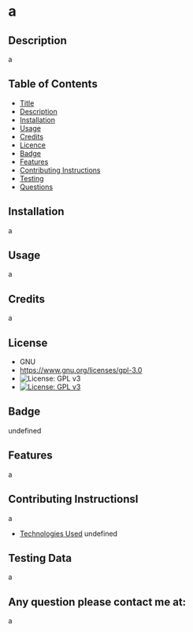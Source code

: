 
# a
## Description 
a
## Table of Contents
- [Title](#title)
- [Description](#description)
- [Installation](#installation)
- [Usage](#usage)
- [Credits](#credits)
- [Licence](#license)
- [Badge](#badge)
- [Features](#features)
- [Contributing Instructions](#contributing)
- [Testing](#testing)
- [Questions](#questions)
## Installation
a
## Usage
a
## Credits
a
## License
- GNU
- https://www.gnu.org/licenses/gpl-3.0
- ![License: GPL v3](https://img.shields.io/badge/License-GPLv3-blue.svg)
- [![License: GPL v3](https://img.shields.io/badge/License-GPLv3-blue.svg)](https://www.gnu.org/licenses/gpl-3.0)
## Badge
undefined
## Features
a
## Contributing InstructionsI 
a
- [Technologies Used](#technologies)
undefined
## Testing Data
a
## Any question please contact me at:
a

